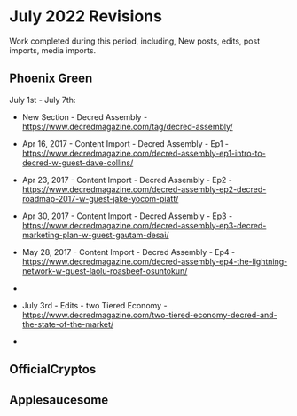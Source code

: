 # July 2022 Revisions
Work completed during this period, including, New posts, edits, post imports, media imports.

## Phoenix Green
July 1st - July 7th:
* New Section - Decred Assembly - https://www.decredmagazine.com/tag/decred-assembly/
* Apr 16, 2017 - Content Import - Decred Assembly - Ep1 - https://www.decredmagazine.com/decred-assembly-ep1-intro-to-decred-w-guest-dave-collins/
* Apr 23, 2017 - Content Import - Decred Assembly - Ep2 - https://www.decredmagazine.com/decred-assembly-ep2-decred-roadmap-2017-w-guest-jake-yocom-piatt/
* Apr 30, 2017 - Content Import - Decred Assembly - Ep3 - https://www.decredmagazine.com/decred-assembly-ep3-decred-marketing-plan-w-guest-gautam-desai/
* May 28, 2017 - Content Import - Decred Assembly - Ep4 - https://www.decredmagazine.com/decred-assembly-ep4-the-lightning-network-w-guest-laolu-roasbeef-osuntokun/
* 

* July 3rd - Edits - two Tiered Economy - https://www.decredmagazine.com/two-tiered-economy-decred-and-the-state-of-the-market/
* 

## OfficialCryptos


## Applesaucesome
